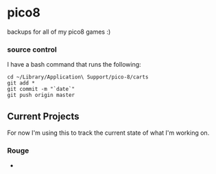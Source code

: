 # pico8

backups for all of my pico8 games :)

### source control

I have a bash command that runs the following:

```
cd ~/Library/Application\ Support/pico-8/carts
git add *
git commit -m "`date`"
git push origin master
```

## Current Projects

For now I'm using this to track the current state of what I'm working on.

### Rouge

- <implemented>
